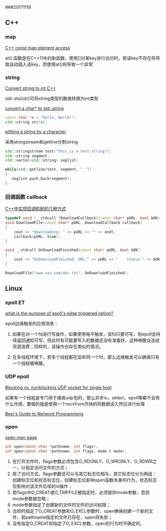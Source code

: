 ###20171119

## C++

### map

[C++ const map element access](https://stackoverflow.com/questions/5134614/c-const-map-element-access)

at() 函数是在C++11中的新函数，使用[]对某key进行访问时，若该key不存在将导致自动插入该key，而使用at()将导致一个异常

### string

[Convert string to int C++](https://stackoverflow.com/questions/7663709/convert-string-to-int-c)

std::stoi(str)可将string类型的数值转换为int类型

[convert a char* to std::string](https://stackoverflow.com/questions/1195675/convert-a-char-to-stdstring)

```C++
const char *s = "Hello, World!";
std::string str(s);
```

[plitting a string by a character](https://stackoverflow.com/questions/10058606/splitting-a-string-by-a-character)

采用stringstream和getline分割string

```C++
std::stringstream test("this_is_a_test_string");
std::string segment;
std::vector<std::string> seglist;

while(std::getline(test, segment, '_'))
{
   seglist.push_back(segment);
}
```

### 回调函数 callback

[C++中实现回调机制的几种方式](http://www.cnblogs.com/weiym/archive/2012/08/28/2660053.html)

```C++
typedef void (__stdcall *DownloadCallback)(const char* pURL, bool bOK);
void DownloadFile(const char* pURL, DownloadCallback callback)
{
    cout << "downloading: " << pURL << "" << endl;
    callback(pURL, true);
}

void __stdcall OnDownloadFinished(const char* pURL, bool bOK)
{
    cout << "OnDownloadFinished, URL:" << pURL << "    status:" << bOK << endl;
}

DownloadFile("www.xxx.com/abc.txt", OnDownloadFinished);
```

## Linux

### epoll ET

[what is the purpose of epoll's edge triggered option?](https://stackoverflow.com/questions/9162712/what-is-the-purpose-of-epolls-edge-triggered-option)

epoll边缘触发的应用场景：

1. 如果在对一个fd进行写操作，如果使用电平触发，该fd只要可写，则epoll会持续返回通知可写，但此时有可能要写入的数据还没有准备好，这种唤醒会造成资源浪费；同样的，读操作也存在类似的情况。

2. 在多线程环境下，若多个线程都在监听同一个fd，那么边缘触发可以确保只有一个线程被唤醒。

### UDP epoll

[Blocking vs. nonblocking UDP socket for single host](https://stackoverflow.com/questions/6310852/blocking-vs-nonblocking-udp-socket-for-single-host)

如果有一个线程是专门用于接收udp包的，那么异步io，select，epoll等都不会有什么作用，要做的就是使用一个recvfrom尽快的将数据读入然后进行处理

[Beej's Guide to Network Programming](http://beej.us/guide/bgnet/output/html/singlepage/bgnet.html)

### open

[open man page](http://man7.org/linux/man-pages/man2/open.2.html
)
```C
int open(const char *pathname, int flags);
int open(const char *pathname, int flags, mode_t mode);
```
1. 在打开文件时，flags参数必须包含O_RDONLY、O_WRONLY、O_RDWR之一，以指定访问文件的方式；
2. 除了访问方式，flags参数还可以与其它标志位相与，其它标志位分为两组：创建标志位和状态标志位，创建标志位影响open函数本身的行为，状态标志位影响对该文件后续的io操作；
3. 若flags中O_CREAT或O_TMPFILE被指定时，必须提供mode参数，否则mode参数被忽略；
4. mode参数指定了创建新的文件时文件的访问权限；
5. 当同时指定了O_CREAT参数和O_EXCL参数时，open确保创建一个新的文件，若pathname指定的文件已存在，open将失败；
6. 没有指定O_CREAT却指定了O_EXCL参数，open的行为时不确定的。